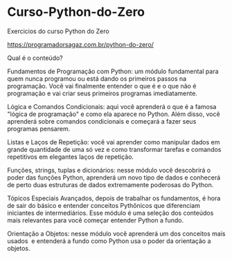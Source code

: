 # Curso-Python-do-Zero
Exercicios do curso Python do Zero 

https://programadorsagaz.com.br/python-do-zero/

Qual é o conteúdo?

​​Fundamentos de Programação com Python​: um módulo fundamental para quem nunca programou ou está dando os primeiros passos na programação. Você vai finalmente entender o que é e o que não é programação e vai criar seus primeiros programas imediatamente.

​Lógica e Comandos Condicionais​: ​​aqui você aprenderá ​o que é a famosa "lógica de programação" ​​​e como ela aparece no Python. Além disso, você aprenderá sobre comandos condicionais e começará a fazer seus programas pensarem.

​​Listas e Laços de Repetição: ​você vai aprender como manipular dados em grande quantidade de uma só vez e como transformar tarefas e comandos repetitivos em elegantes laços de repetição.

​​Funções, strings, tuplas e dicionários: ​nesse módulo você descobrirá o poder das funções Python, aprenderá um novo tipo de dados e conhecerá de perto duas estruturas de dados extremamente poderosas do Python.

​Tópicos Especiais Avançados, ​depois de trabalhar os fundamentos, é hora de sair do básico e entender conceitos Pythônicos que diferenciam iniciantes de intermediários. Esse módulo é uma seleção dos conteúdos mais relevantes para você começar entender Python a fundo.

​Orientação a Objetos: ​nesse módulo você aprenderá um dos conceitos mais usados ​​​ e entenderá a fundo como Python usa o poder da orientação a objetos.
